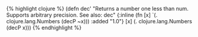 {% highlight clojure %}
(defn dec'
  "Returns a number one less than num. Supports arbitrary precision.
  See also: dec"
  {:inline (fn [x] `(. clojure.lang.Numbers (decP ~x)))
   :added "1.0"}
  [x] (. clojure.lang.Numbers (decP x)))
{% endhighlight %}

